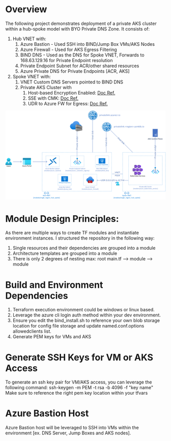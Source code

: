 # Overview 
The following project demonstrates deployment of a private AKS cluster within a hub-spoke model with BYO Private DNS Zone. It consists of: 
1. Hub VNET with:
    1. Azure Bastion - Used SSH into BIND/Jump Box VMs/AKS Nodes
    2. Azure Firewall - Used for AKS Egress Filtering
    3. BIND DNS - Used as the DNS for Spoke VNET, Forwards to 168.63.129.16 for Private Endpoint resolution
    4. Private Endpoint Subnet for ACR/other shared resources
    5. Azure Private DNS for Private Endpoints [ACR, AKS]
2. Spoke VNET with:
    1. VNET Custom DNS Servers pointed to BIND DNS
    2. Private AKS Cluster with 
        1. Host-based Encryption Enabled: [Doc Ref.](https://docs.microsoft.com/en-us/azure/aks/enable-host-encryption)
        2. SSE with CMK: [Doc Ref.](https://docs.microsoft.com/en-us/azure/aks/azure-disk-customer-managed-keys)
        3. UDR to Azure FW for Egress: [Doc Ref.](https://docs.microsoft.com/en-us/azure/aks/limit-egress-traffic#restrict-egress-traffic-using-azure-firewall)

![Architecture Overview](hub-spoke-private-aks-udr.png)

# Module Design Principles:
As there are multiple ways to create TF modules and instantiate environment instances. I structured the repository in the following way: 
1. Single resources and their dependencies are grouped into a module 
2. Architecture templates are grouped into a module
3. There is only 2 degrees of nesting max: root main.tf --> module --> module

# Build and Environment Dependencies 
1. Terraform execution environment could be windows or linux based.
2. Leverage the azure cli login auth method within your dev environment.
3. Ensure you edit the bind_install.sh to reference your own blob storage location for config file storage and update named.conf.options allowedclients list. 
4. Generate PEM keys for VMs and AKS

# Generate SSH Keys for VM or AKS Access
To generate an ssh key pair for VM/AKS access, you can leverage the following command: 
ssh-keygen -m PEM -t rsa -b 4096 -f "key name"
Make sure to reference the right pem key location within your tfvars 

# Azure Bastion Host 
Azure Bastion host will be leveraged to SSH into VMs within the environment [ex. DNS Server, Jump Boxes and AKS nodes].